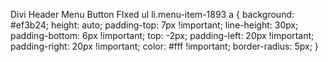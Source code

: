 Divi Header Menu Button FIxed ul li.menu-item-1893 a { background: #ef3b24; height: auto; padding-top: 7px !important; line-height: 30px; padding-bottom: 6px !important; top: -2px; padding-left: 20px !important; padding-right: 20px !important; color: #fff !important; border-radius: 5px; }
